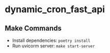 # dynamic_cron_fast_api

## Make Commands
- Install dependencies: `poetry install`
- Run uvicorm server: `make start-server`
